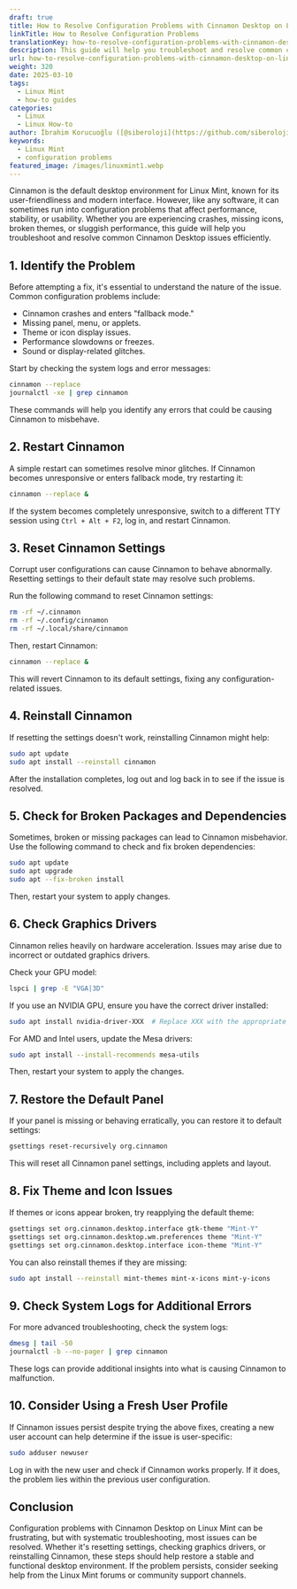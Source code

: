 ```yaml
---
draft: true
title: How to Resolve Configuration Problems with Cinnamon Desktop on Linux Mint
linkTitle: How to Resolve Configuration Problems
translationKey: how-to-resolve-configuration-problems-with-cinnamon-desktop-on-linux-mint
description: This guide will help you troubleshoot and resolve common configuration problems with Cinnamon Desktop on Linux Mint.
url: how-to-resolve-configuration-problems-with-cinnamon-desktop-on-linux-mint
weight: 320
date: 2025-03-10
tags:
  - Linux Mint
  - how-to guides
categories:
  - Linux
  - Linux How-to
author: İbrahim Korucuoğlu ([@siberoloji](https://github.com/siberoloji))
keywords:
  - Linux Mint
  - configuration problems
featured_image: /images/linuxmint1.webp
---
```

Cinnamon is the default desktop environment for Linux Mint, known for its user-friendliness and modern interface. However, like any software, it can sometimes run into configuration problems that affect performance, stability, or usability. Whether you are experiencing crashes, missing icons, broken themes, or sluggish performance, this guide will help you troubleshoot and resolve common Cinnamon Desktop issues efficiently.

## 1. Identify the Problem

Before attempting a fix, it's essential to understand the nature of the issue. Common configuration problems include:

- Cinnamon crashes and enters "fallback mode."
- Missing panel, menu, or applets.
- Theme or icon display issues.
- Performance slowdowns or freezes.
- Sound or display-related glitches.

Start by checking the system logs and error messages:

```bash
cinnamon --replace
journalctl -xe | grep cinnamon
```

These commands will help you identify any errors that could be causing Cinnamon to misbehave.

## 2. Restart Cinnamon

A simple restart can sometimes resolve minor glitches. If Cinnamon becomes unresponsive or enters fallback mode, try restarting it:

```bash
cinnamon --replace &
```

If the system becomes completely unresponsive, switch to a different TTY session using `Ctrl + Alt + F2`, log in, and restart Cinnamon.

## 3. Reset Cinnamon Settings

Corrupt user configurations can cause Cinnamon to behave abnormally. Resetting settings to their default state may resolve such problems.

Run the following command to reset Cinnamon settings:

```bash
rm -rf ~/.cinnamon
rm -rf ~/.config/cinnamon
rm -rf ~/.local/share/cinnamon
```

Then, restart Cinnamon:

```bash
cinnamon --replace &
```

This will revert Cinnamon to its default settings, fixing any configuration-related issues.

## 4. Reinstall Cinnamon

If resetting the settings doesn't work, reinstalling Cinnamon might help:

```bash
sudo apt update
sudo apt install --reinstall cinnamon
```

After the installation completes, log out and log back in to see if the issue is resolved.

## 5. Check for Broken Packages and Dependencies

Sometimes, broken or missing packages can lead to Cinnamon misbehavior. Use the following command to check and fix broken dependencies:

```bash
sudo apt update
sudo apt upgrade
sudo apt --fix-broken install
```

Then, restart your system to apply changes.

## 6. Check Graphics Drivers

Cinnamon relies heavily on hardware acceleration. Issues may arise due to incorrect or outdated graphics drivers.

Check your GPU model:

```bash
lspci | grep -E "VGA|3D"
```

If you use an NVIDIA GPU, ensure you have the correct driver installed:

```bash
sudo apt install nvidia-driver-XXX  # Replace XXX with the appropriate driver version
```

For AMD and Intel users, update the Mesa drivers:

```bash
sudo apt install --install-recommends mesa-utils
```

Then, restart your system to apply the changes.

## 7. Restore the Default Panel

If your panel is missing or behaving erratically, you can restore it to default settings:

```bash
gsettings reset-recursively org.cinnamon
```

This will reset all Cinnamon panel settings, including applets and layout.

## 8. Fix Theme and Icon Issues

If themes or icons appear broken, try reapplying the default theme:

```bash
gsettings set org.cinnamon.desktop.interface gtk-theme "Mint-Y"
gsettings set org.cinnamon.desktop.wm.preferences theme "Mint-Y"
gsettings set org.cinnamon.desktop.interface icon-theme "Mint-Y"
```

You can also reinstall themes if they are missing:

```bash
sudo apt install --reinstall mint-themes mint-x-icons mint-y-icons
```

## 9. Check System Logs for Additional Errors

For more advanced troubleshooting, check the system logs:

```bash
dmesg | tail -50
journalctl -b --no-pager | grep cinnamon
```

These logs can provide additional insights into what is causing Cinnamon to malfunction.

## 10. Consider Using a Fresh User Profile

If Cinnamon issues persist despite trying the above fixes, creating a new user account can help determine if the issue is user-specific:

```bash
sudo adduser newuser
```

Log in with the new user and check if Cinnamon works properly. If it does, the problem lies within the previous user configuration.

## Conclusion

Configuration problems with Cinnamon Desktop on Linux Mint can be frustrating, but with systematic troubleshooting, most issues can be resolved. Whether it's resetting settings, checking graphics drivers, or reinstalling Cinnamon, these steps should help restore a stable and functional desktop environment. If the problem persists, consider seeking help from the Linux Mint forums or community support channels.
